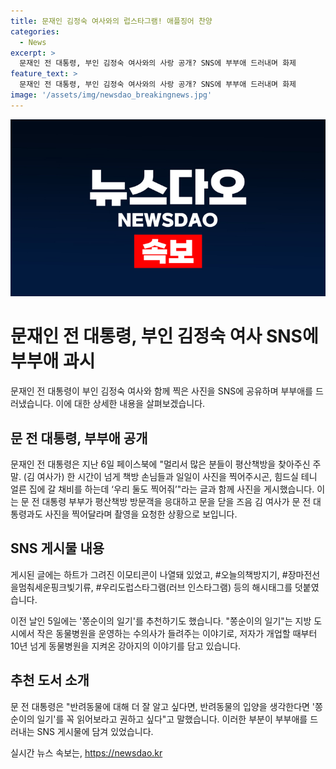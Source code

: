 ```yaml
---
title: 문재인 김정숙 여사와의 럽스타그램! 애플징어 찬양
categories:
  - News
excerpt: >
  문재인 전 대통령, 부인 김정숙 여사와의 사랑 공개? SNS에 부부애 드러내며 화제
feature_text: >
  문재인 전 대통령, 부인 김정숙 여사와의 사랑 공개? SNS에 부부애 드러내며 화제
image: '/assets/img/newsdao_breakingnews.jpg'
---
```


<p><img src="/assets/img/newsdao_breakingnews.jpg" alt="cryptoinkorea 속보" /></p>

<h1 data-ke-size="size26">문재인 전 대통령, 부인 김정숙 여사 SNS에 부부애 과시</h1>

<p data-ke-size="size16">문재인 전 대통령이 부인 김정숙 여사와 함께 찍은 사진을 SNS에 공유하며 부부애를 드러냈습니다. 이에 대한 상세한 내용을 살펴보겠습니다.</p>

<h2 data-ke-size="size26">문 전 대통령, 부부애 공개</h2>

<p data-ke-size="size16">문재인 전 대통령은 지난 6일  페이스북에 "멀리서 많은 분들이 평산책방을 찾아주신 주말. (김 여사가) 한 시간이 넘게 책방 손님들과 일일이 사진을 찍어주시곤, 힘드실 테니 얼른 집에 갈 채비를 하는데 ‘우리 둘도 찍어줘’"라는 글과 함께 사진을 게시했습니다. 이는 문 전 대통령 부부가 평산책방 방문객을 응대하고 문을 닫을 즈음 김 여사가 문 전 대통령과도 사진을 찍어달라며 촬영을 요청한 상황으로 보입니다.</p>

<h2 data-ke-size="size26">SNS 게시물 내용</h2>

<p data-ke-size="size16">게시된 글에는 하트가 그려진 이모티콘이 나열돼 있었고, #오늘의책방지기, #장마전선을멈춰세운핑크빛기류, #우리도럽스타그램(러브 인스타그램) 등의 해시태그를 덧붙였습니다.</p>

<p data-ke-size="size16">이전 날인 5일에는 '쫑순이의 일기'를 추천하기도 했습니다. "쫑순이의 일기"는 지방 도시에서 작은 동물병원을 운영하는 수의사가 들려주는 이야기로, 저자가 개업할 때부터 10년 넘게 동물병원을 지켜온 강아지의 이야기를 담고 있습니다.</p>

<h2 data-ke-size="size26">추천 도서 소개</h2>

<p data-ke-size="size16">문 전 대통령은 "반려동물에 대해 더 잘 알고 싶다면, 반려동물의 입양을 생각한다면 '쫑순이의 일기'를 꼭 읽어보라고 권하고 싶다"고 말했습니다. 이러한 부분이 부부애를 드러내는 SNS 게시물에 담겨 있었습니다.</p>
실시간 뉴스 속보는, <a href="https://newsdao.kr" rel="dofollow">https://newsdao.kr</a>


